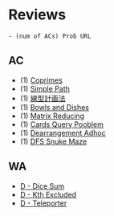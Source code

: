 # Reviews

```
- (num of ACs) Prob URL
```

## AC

- (1) [Coprimes](https://atcoder.jp/contests/abc215/tasks/abc215_d)
- (1) [Simple Path](https://atcoder.jp/contests/abc270/tasks/abc270_c)
- (1) [線型計画法](https://atcoder.jp/contests/abc338/tasks/abc338_c)
- (1) [Bowls and Dishes](https://atcoder.jp/contests/abc190/tasks/abc190_c)
- (1) [Matrix Reducing](https://atcoder.jp/contests/abc264/tasks/abc264_c)
- (1) [Cards Query Pooblem](https://atcoder.jp/contests/abc298/tasks/abc298_c)
- (1) [Dearrangement Adhoc](https://atcoder.jp/contests/abc072/submissions/me)
- (1) [DFS Snuke Maze](https://atcoder.jp/contests/abc308/tasks/abc308_d)

## WA

- [D - Dice Sum](https://atcoder.jp/contests/abc248/tasks/abc248_c)
- [D - Kth Excluded](https://atcoder.jp/contests/abc205/tasks/abc205_d)
- [D - Teleporter](https://atcoder.jp/contests/abc167/tasks/abc167_d)
